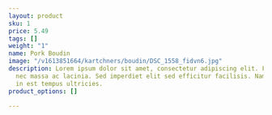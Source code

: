 ```yaml
---
layout: product
sku: 1
price: 5.49
tags: []
weight: "1"
name: Pork Boudin
image: "/v1613851664/kartchners/boudin/DSC_1558_fidvn6.jpg"
description: Lorem ipsum dolor sit amet, consectetur adipiscing elit. Fusce dictum
  nec massa ac lacinia. Sed imperdiet elit sed efficitur facilisis. Nam posuere turpis
  in est tempus ultricies.
product_options: []

---
```


